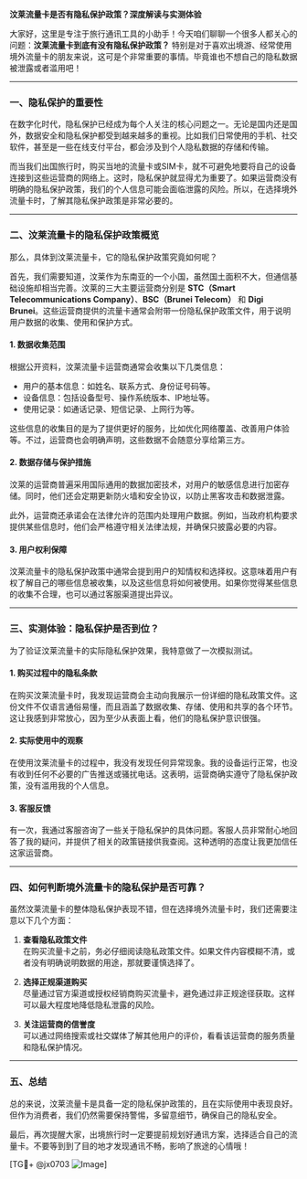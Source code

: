 **汶莱流量卡是否有隐私保护政策？深度解读与实测体验**

大家好，这里是专注于旅行通讯工具的小助手！今天咱们聊聊一个很多人都关心的问题：**汶莱流量卡到底有没有隐私保护政策？** 特别是对于喜欢出境游、经常使用境外流量卡的朋友来说，这可是个非常重要的事情。毕竟谁也不想自己的隐私数据被泄露或者滥用吧！

---

### **一、隐私保护的重要性**
在数字化时代，隐私保护已经成为每个人关注的核心问题之一。无论是国内还是国外，数据安全和隐私保护都受到越来越多的重视。比如我们日常使用的手机、社交软件，甚至是一些在线支付平台，都会涉及到个人隐私数据的存储和传输。

而当我们出国旅行时，购买当地的流量卡或SIM卡，就不可避免地要将自己的设备连接到这些运营商的网络上。这时，隐私保护就显得尤为重要了。如果运营商没有明确的隐私保护政策，我们的个人信息可能会面临泄露的风险。所以，在选择境外流量卡时，了解其隐私保护政策是非常必要的。

---

### **二、汶莱流量卡的隐私保护政策概览**
那么，具体到汶莱流量卡，它的隐私保护政策究竟如何呢？

首先，我们需要知道，汶莱作为东南亚的一个小国，虽然国土面积不大，但通信基础设施却相当完善。汶莱的三大主要运营商分别是 **STC（Smart Telecommunications Company）**、**BSC（Brunei Telecom）** 和 **Digi Brunei**。这些运营商提供的流量卡通常会附带一份隐私保护政策文件，用于说明用户数据的收集、使用和保护方式。

#### 1. **数据收集范围**
根据公开资料，汶莱流量卡运营商通常会收集以下几类信息：
- 用户的基本信息：如姓名、联系方式、身份证号码等。
- 设备信息：包括设备型号、操作系统版本、IP地址等。
- 使用记录：如通话记录、短信记录、上网行为等。

这些信息的收集目的是为了提供更好的服务，比如优化网络覆盖、改善用户体验等。不过，运营商也会明确声明，这些数据不会随意分享给第三方。

#### 2. **数据存储与保护措施**
汶莱的运营商普遍采用国际通用的数据加密技术，对用户的敏感信息进行加密存储。同时，他们还会定期更新防火墙和安全协议，以防止黑客攻击和数据泄露。

此外，运营商还承诺会在法律允许的范围内处理用户数据。例如，当政府机构要求提供某些信息时，他们会严格遵守相关法律法规，并确保只披露必要的内容。

#### 3. **用户权利保障**
汶莱流量卡的隐私保护政策中通常会提到用户的知情权和选择权。这意味着用户有权了解自己的哪些信息被收集，以及这些信息将如何被使用。如果你觉得某些信息的收集不合理，也可以通过客服渠道提出异议。

---

### **三、实测体验：隐私保护是否到位？**
为了验证汶莱流量卡的实际隐私保护效果，我特意做了一次模拟测试。

#### 1. **购买过程中的隐私条款**
在购买汶莱流量卡时，我发现运营商会主动向我展示一份详细的隐私政策文件。这份文件不仅语言通俗易懂，而且涵盖了数据收集、存储、使用和共享的各个环节。这让我感到非常放心，因为至少从表面上看，他们的隐私保护意识很强。

#### 2. **实际使用中的观察**
在使用汶莱流量卡的过程中，我没有发现任何异常现象。我的设备运行正常，也没有收到任何不必要的广告推送或骚扰电话。这表明，运营商确实遵守了隐私保护政策，没有滥用我的个人信息。

#### 3. **客服反馈**
有一次，我通过客服咨询了一些关于隐私保护的具体问题。客服人员非常耐心地回答了我的疑问，并提供了相关的政策链接供我查阅。这种透明的态度让我更加信任这家运营商。

---

### **四、如何判断境外流量卡的隐私保护是否可靠？**
虽然汶莱流量卡的整体隐私保护表现不错，但在选择境外流量卡时，我们还需要注意以下几个方面：

1. **查看隐私政策文件**  
   在购买流量卡之前，务必仔细阅读隐私政策文件。如果文件内容模糊不清，或者没有明确说明数据的用途，那就要谨慎选择了。

2. **选择正规渠道购买**  
   尽量通过官方渠道或授权经销商购买流量卡，避免通过非正规途径获取。这样可以最大程度地降低隐私泄露的风险。

3. **关注运营商的信誉度**  
   可以通过网络搜索或社交媒体了解其他用户的评价，看看该运营商的服务质量和隐私保护情况。

---

### **五、总结**
总的来说，汶莱流量卡是具备一定的隐私保护政策的，且在实际使用中表现良好。但作为消费者，我们仍然需要保持警惕，多留意细节，确保自己的隐私安全。

最后，再次提醒大家，出境旅行时一定要提前规划好通讯方案，选择适合自己的流量卡。不要等到到了目的地才发现通讯不畅，影响了旅途的心情哦！

[TG💪+ @jx0703 ![Image](https://github.com/user-attachments/assets/dbca1d08-cadb-493c-b0ec-ad6f7a83f270)]